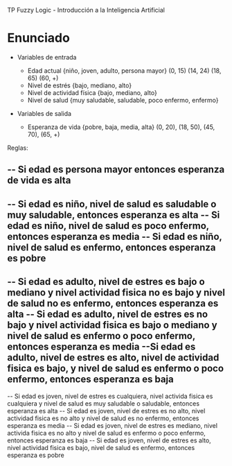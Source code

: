TP Fuzzy Logic - Introducción a la Inteligencia Artificial 

# Enunciado

- Variables de entrada
  - Edad actual {niño, joven, adulto, persona mayor} (0, 15) (14, 24) (18, 65) (60, +)
  - Nivel de estrés {bajo, mediano, alto}
  - Nivel de actividad física {bajo, mediano, alto}
  - Nivel de salud {muy saludable, saludable, poco enfermo, enfermo}

- Variables de salida
  - Esperanza de vida {pobre, baja, media, alta}
  (0, 20), (18, 50), (45, 70), (65, +)

Reglas:

-- Si edad es persona mayor entonces esperanza de vida es alta
----------------
-- Si edad es niño, nivel de salud es saludable o muy saludable, entonces esperanza es alta
-- Si edad es niño, nivel de salud es poco enfermo, entonces esperanza es media
-- Si edad es niño, nivel de salud es enfermo, entonces esperanza es pobre
----------------
-- Si edad es adulto, nivel de estres es bajo o mediano y nivel actividad fisica no es bajo y nivel de salud no es enfermo, entonces esperanza es alta
-- Si edad es adulto, nivel de estres es no bajo y nivel actividad fisica es bajo o mediano y nivel de salud es enfermo o poco enfermo, entonces esperanza es media
--Si edad es adulto, nivel de estres es alto, nivel de actividad fisica es bajo, y nivel de salud es enfermo o poco enfermo, entonces esperanza es baja
----------------
-- Si edad es joven, nivel de estres es cualquiera, nivel activida fisica es cualquiera y nivel de salud es muy saludable o saludable, entonces esperanza es alta
-- Si edad es joven, nivel de estres es no alto, nivel actividad fisica es no alto y nivel de salud es no enfermo, entonces esperanza es media
-- Si edad es joven, nivel de estres es mediano, nivel activida fisica es no alto y nivel de salud es enfermo o poco enfermo, entonces esperanza es baja
-- Si edad es joven, nivel de estres es alto, nivel actividad fisica es bajo, nivel de salud es enfermo, entonces esperanza es pobre